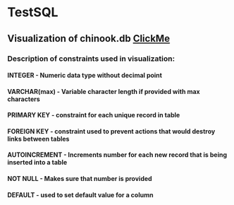 # TestSQL
## Visualization of chinook.db [ClickMe]()

###  Description of constraints used in visualization:
#### INTEGER - Numeric data type without decimal point
#### VARCHAR(max) - Variable character length if provided with max characters
#### PRIMARY KEY - constraint for each unique record in table
#### FOREIGN KEY - constraint used to prevent actions that would destroy links between tables
#### AUTOINCREMENT - Increments number for each new record  that is being inserted into a table
#### NOT NULL - Makes sure that number is provided
#### DEFAULT - used to set default value for a column
